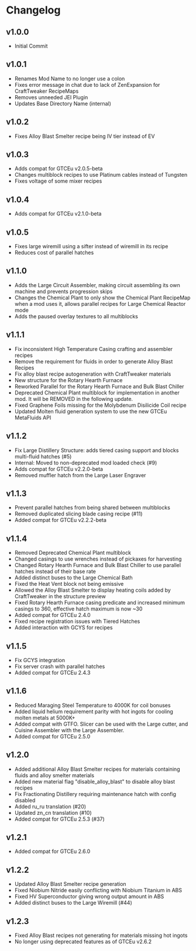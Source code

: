 # Changelog

## v1.0.0

* Initial Commit

## v1.0.1

* Renames Mod Name to no longer use a colon
* Fixes error message in chat due to lack of ZenExpansion for CraftTweaker RecipeMaps
* Removes unneeded JEI Plugin
* Updates Base Directory Name (internal)

## v1.0.2

* Fixes Alloy Blast Smelter recipe being IV tier instead of EV

## v1.0.3

* Adds compat for GTCEu v2.0.5-beta
* Changes multiblock recipes to use Platinum cables instead of Tungsten
* Fixes voltage of some mixer recipes

## v1.0.4

* Adds compat for GTCEu v2.1.0-beta

## v1.0.5

* Fixes large wiremill using a sifter instead of wiremill in its recipe
* Reduces cost of parallel hatches

## v1.1.0

* Adds the Large Circuit Assembler, making circuit assembling its own machine and prevents progression skips
* Changes the Chemical Plant to only show the Chemical Plant RecipeMap when a mod uses it, allows parallel recipes for
  Large Chemical Reactor mode
* Adds the paused overlay textures to all multiblocks

## v1.1.1

* Fix inconsistent High Temperature Casing crafting and assembler recipes
* Remove the requirement for fluids in order to generate Alloy Blast Recipes
* Fix alloy blast recipe autogeneration with CraftTweaker materials
* New structure for the Rotary Hearth Furnace
* Reworked Parallel for the Rotary Hearth Furnace and Bulk Blast Chiller
* Deprecated Chemical Plant multiblock for implementation in another mod. It will be REMOVED in the following update.
* Fixed Graphene Foils missing for the Molybdenum Disilicide Coil recipe
* Updated Molten fluid generation system to use the new GTCEu MetaFluids API

## v1.1.2

* Fix Large Distillery Structure: adds tiered casing support and blocks multi-fluid hatches (#5)
* Internal: Moved to non-deprecated mod loaded check (#9)
* Adds compat for GTCEu v2.2.0-beta
* Removed muffler hatch from the Large Laser Engraver

## v1.1.3

* Prevent parallel hatches from being shared between multiblocks
* Removed duplicated slicing blade casing recipe (#11)
* Added compat for GTCEu v2.2.2-beta

## v1.1.4

* Removed Deprecated Chemical Plant multiblock
* Changed casings to use wrenches instead of pickaxes for harvesting
* Changed Rotary Hearth Furnace and Bulk Blast Chiller to use parallel hatches instead of their base rate
* Added distinct buses to the Large Chemical Bath
* Fixed the Heat Vent block not being emissive
* Allowed the Alloy Blast Smelter to display heating coils added by CraftTweaker in the structure preview
* Fixed Rotary Hearth Furnace casing predicate and increased minimum casings to 360, effective hatch maximum is now ~30
* Added compat for GTCEu 2.4.0
* Fixed recipe registration issues with Tiered Hatches
* Added interaction with GCYS for recipes

## v1.1.5

* Fix GCYS integration
* Fix server crash with parallel hatches
* Added compat for GTCEu 2.4.3

## v1.1.6

* Reduced Maraging Steel Temperature to 4000K for coil bonuses
* Added liquid helium requirement parity with hot ingots for cooling molten metals at 5000K+
* Added compat with GTFO. Slicer can be used with the Large cutter, and Cuisine Assembler with the Large Assembler.
* Added compat for GTCEu 2.5.0

## v1.2.0

* Added additional Alloy Blast Smelter recipes for materials containing fluids and alloy smelter materials
* Added new material flag "disable_alloy_blast" to disable alloy blast recipes
* Fix Fractionating Distillery requiring maintenance hatch with config disabled
* Added ru_ru translation (#20)
* Updated zn_cn translation (#10)
* Added compat for GTCEu 2.5.3 (#37)

## v1.2.1

* Added compat for GTCEu 2.6.0

## v1.2.2

* Updated Alloy Blast Smelter recipe generation
* Fixed Niobium Nitride easily conflicting with Niobium Titanium in ABS
* Fixed HV Superconductor giving wrong output amount in ABS
* Added distinct buses to the Large Wiremill (#44)

## v1.2.3

* Fixed Alloy Blast recipes not generating for materials missing hot ingots
* No longer using deprecated features as of GTCEu v2.6.2
